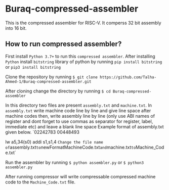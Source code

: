 # Buraq-compressed-assembler
This is the compressed assembler for RISC-V. It comperss 32 bit assembly into 16 bit.

## How to run compressed assembler?
First install `Python 3.7+` to run this  `compressed assembler`.
After installing `Python` install `bitstring` library of python by running
`pip install bitstring` or `pip3 install bitstring`

Clone the repository by running
`$ git clone https://github.com/Talha-Ahmed-1/Buraq-compressed-assembler.git`

After cloning change the directory by running
`$ cd Buraq-compressed-assembler`

In this directory two files are present `assembly.txt` and `machine.txt`.
In `assembly.txt` write machine code line by line and give line space after machine codes then, write assembly line by line (only use ABI names of register and dont forget to use commas as separator for register, label, immediate etc) and leave a blank line space
Example format of assembly.txt given below.
`02242783
00448493

lw a5,34(s0)
addi s1,s1,4
`
Change the file name of `assembly.txt` to `newFormatMachineCode.txt` and `machine.txt` to `Machine_Code.txt`

Run the assembler by running
`$ python assembler.py` or `$ python3 assembler.py`

After running compressor will write compressable compressed machine code to the `Machine_Code.txt` file.

